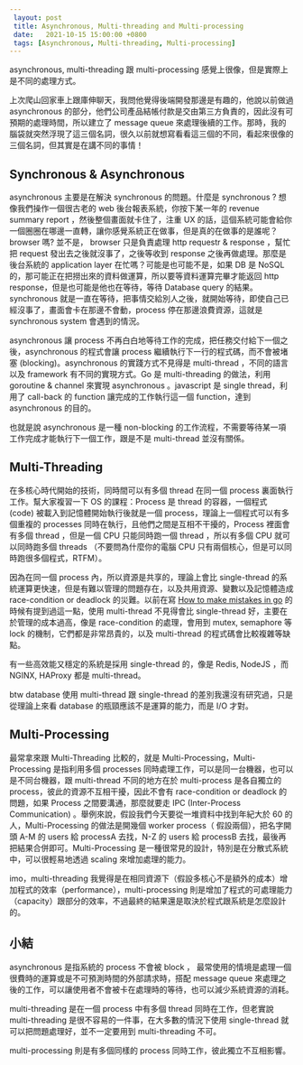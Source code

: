 ```yaml
---
 layout: post
 title: Asynchronous, Multi-threading and Multi-processing
 date:   2021-10-15 15:00:00 +0800
 tags: [Asynchronous, Multi-threading, Multi-processing]
---
```

asynchronous, multi-threading 跟 multi-processing 感覺上很像，但是實際上是不同的處理方式。

上次爬山回家車上跟庫伸聊天，我問他覺得後端開發那邊是有趣的，他說以前做過 asynchronous 的部分，他們公司產品結帳付款是交由第三方負責的，因此沒有可預期的處理時間，所以建立了 message queue 來處理後續的工作。那時，我的腦袋就突然浮現了這三個名詞，很久以前就想寫看看這三個的不同，看起來很像的三個名詞，但其實是在講不同的事情！

## Synchronous & Asynchronous

asynchronous 主要是在解決 synchronous 的問題。什麼是 synchronous ? 想像我們操作一個很古老的 web 後台報表系統，你按下某一年的 revenue summary report ，然後整個畫面就卡住了，注重 UX 的話，這個系統可能會給你一個圈圈在哪邊一直轉，讓你感覺系統正在做事，但是真的在做事的是誰呢？browser 嗎? 並不是， browser 只是負責處理 http requestr & response ，幫忙把 request 發出去之後就沒事了，之後等收到 response 之後再做處理。那麼是後台系統的 application layer 在忙嗎？可能是也可能不是，如果 DB 是 NoSQL 的，那可能正在把撈出來的資料做運算，所以要等資料運算完畢才能返回 http response，但是也可能是他也在等待，等待 Database query 的結果。synchronous 就是一直在等待，把事情交給別人之後，就開始等待，即使自己已經沒事了，畫面會卡在那邊不會動，process 停在那邊浪費資源，這就是 synchronous system 會遇到的情況。

asynchronous 讓 process 不再白白地等待工作的完成，把任務交付給下一個之後，asynchronous 的程式會讓 process 繼續執行下一行的程式碼，而不會被堵塞 (blocking)。asynchronous  的實踐方式不見得是 multi-thread ，不同的語言以及 framework 有不同的實現方式。Go 是 multi-threading 的做法，利用 goroutine & channel 來實現 asynchronous 。javascript 是 single thread，利用了 call-back 的 function 讓完成的工作執行這一個 function，達到 asynchronous 的目的。

也就是說 asynchronous 是一種 non-blocking 的工作流程，不需要等待某一項工作完成才能執行下一個工作，跟是不是 multi-thread 並沒有關係。

## Multi-Threading

在多核心時代開始的技術，同時間可以有多個 thread 在同一個 process 裏面執行工作。幫大家複習一下 OS 的課程：Process 是 thread 的容器，一個程式 (code) 被載入到記憶體開始執行後就是一個 process，理論上一個程式可以有多個重複的 processes 同時在執行，且他們之間是互相不干擾的，Process 裡面會有多個 thread ，但是一個 CPU 只能同時跑一個 thread ，所以有多個 CPU 就可以同時跑多個 threads （不要問為什麼你的電腦 CPU 只有兩個核心，但是可以同時跑很多個程式，RTFM）。

因為在同一個 process 內，所以資源是共享的，理論上會比 single-thread 的系統運算更快速，但是有難以管理的問題存在，以及共用資源、變數以及記憶體造成 race-condition or deadlock 的災難。以前在寫 [How to make mistakes in go](https://tingyuchang.github.io/2021-08-14-How-to-make-mistakes-in-go-part1/) 的時候有提到過這一點，使用 multi-thread 不見得會比 single-thread 好，主要在於管理的成本過高，像是 race-condition 的處理，會用到 mutex, semaphore 等 lock 的機制，它們都是非常昂貴的，以及 multi-thread 的程式碼會比較複雜等缺點。

有一些高效能又穩定的系統是採用 single-thread 的，像是 Redis, NodeJS ，而 NGINX, HAProxy 都是 multi-thread。

btw database 使用 multi-thread 跟 single-thread 的差別我還沒有研究過，只是從理論上來看 database 的瓶頸應該不是運算的能力，而是 I/O 才對。

## Multi-Processing

最常拿來跟 Multi-Threading 比較的，就是 Multi-Processing，Multi-Processing 是指利用多個 processes 同時處理工作，可以是同一台機器，也可以是不同台機器，跟 multi-thread 不同的地方在於 multi-process 是各自獨立的 process，彼此的資源不互相干擾，因此不會有 race-condition or deadlock 的問題，如果 Process 之間要溝通，那麼就要走 IPC (Inter-Process Communication) 。舉例來說，假設我們今天要從一堆資料中找到年紀大於 60 的人，Multi-Processing 的做法是開幾個 worker process（ 假設兩個），把名字開頭 A-M 的 users 給 processA 去找，N-Z 的 users  給 processB 去找，最後再把結果合併即可。Multi-Processing 是一種很常見的設計，特別是在分散式系統中，可以很輕易地透過 scaling 來增加處理的能力。

imo，multi-threading 我覺得是在相同資源下（假設多核心不是額外的成本）增加程式的效率（performance），multi-processing 則是增加了程式的可處理能力（capacity）跟部分的效率，不過最終的結果還是取決於程式跟系統是怎麼設計的。

## 小結

asynchronous 是指系統的 process 不會被 block ， 最常使用的情境是處理一個很費時的運算或是不可預測時間的外部請求時，搭配 message queue 來處理之後的工作，可以讓使用者不會被卡在處理時的等待，也可以減少系統資源的消耗。

multi-threading 是在一個 process 中有多個 thread 同時在工作，但老實說 multi-threading 是很不容易的一件事，在大多數的情況下使用 single-thread 就可以把問題處理好，並不一定要用到 multi-threading 不可。

multi-processing 則是有多個同樣的 process 同時工作，彼此獨立不互相影響。